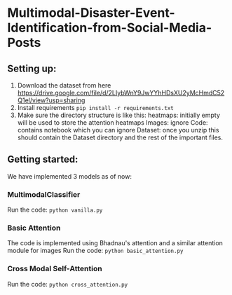# Multimodal-Disaster-Event-Identification-from-Social-Media-Posts

## Setting up: 
1) Download the dataset from here https://drive.google.com/file/d/2LIybWnY9JwYYhHDsXU2yMcHmdC52Q1el/view?usp=sharing
2) Install requirements `pip install -r requirements.txt`
3) Make sure the directory structure is like this:
heatmaps: initially empty will be used to store the attention heatmaps
Images: ignore
Code: contains notebook which you can ignore
Dataset: once you unzip this should contain the Dataset directory and the rest of the important files.

## Getting started:
We have implemented 3 models as of now:

### MultimodalClassifier

Run the code:
`python vanilla.py`

### Basic Attention 
The code is implemented using Bhadnau's attention and a similar attention module for images
Run the code:
`python basic_attention.py`

### Cross Modal Self-Attention 
Run the code:
`python cross_attention.py`
